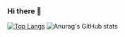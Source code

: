 ### Hi there 👋
[![Top Langs](https://github-readme-stats.vercel.app/api/top-langs/?username=Miyagi-jiye)](https://github.com/Miyagi-jiye) ![Anurag's GitHub stats](https://github-readme-stats.vercel.app/api?username=Miyagi-jiye&show_icons=true&theme=buefy)




<!--
**Miyagi-jiye/Miyagi-jiye** is a ✨ _special_ ✨ repository because its `README.md` (this file) appears on your GitHub profile.

Here are some ideas to get you started:

- 🔭 I’m currently working on ...
- 🌱 I’m currently learning ...
- 👯 I’m looking to collaborate on ...
- 🤔 I’m looking for help with ...
- 💬 Ask me about ...
- 📫 How to reach me: ...
- 😄 Pronouns: ...
- ⚡ Fun fact: ...
-->
